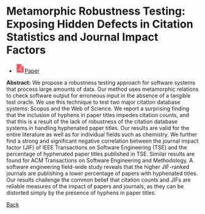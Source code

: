 # Metamorphic Robustness Testing: Exposing Hidden Defects in Citation Statistics and Journal Impact Factors

* <img src="../../icons/pdf.png" width="24px">[Paper](./Metamorphic_Robustness_Testing_Exposing_Hidden_Defects_in_Citation_Statistics_and_Journal_Impact_Factors.pdf)

**Abstract:** We propose a robustness testing approach for software systems that process large amounts of data. Our method uses metamorphic relations to check software output for erroneous input in the absence of a tangible test oracle. We use this technique to test two major citation database systems: Scopus and the Web of Science. We report a surprising finding that the inclusion of hyphens in paper titles impedes citation counts, and that this is a result of the lack of robustness of the citation database systems in handling hyphenated paper titles. Our results are valid for the entire literature as well as for individual fields such as chemistry. We further find a strong and significant negative correlation between the journal impact factor (JIF) of IEEE Transactions on Software Engineering (TSE) and the percentage of hyphenated paper titles published in TSE. Similar results are found for ACM Transactions on Software Engineering and Methodology. A software engineering field-wide study reveals that the higher JIF-ranked journals are publishing a lower percentage of papers with hyphenated titles. Our results challenge the common belief that citation counts and JIFs are reliable measures of the impact of papers and journals, as they can be distorted simply by the presence of hyphens in paper titles.

[Back](../../README.md)